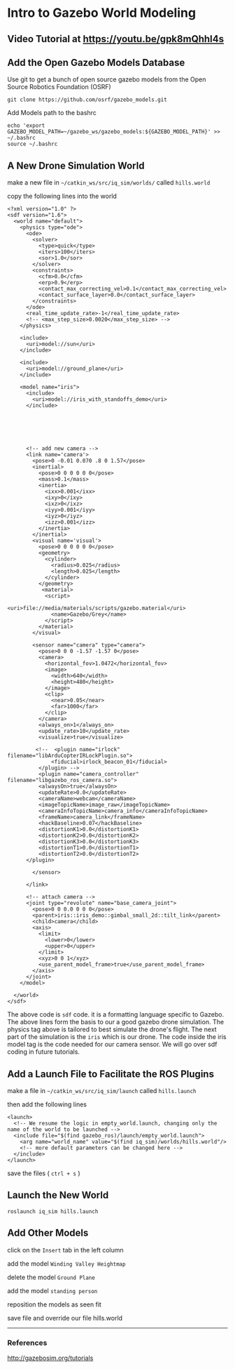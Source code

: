 # Intro to Gazebo World Modeling

## Video Tutorial at https://youtu.be/gpk8mQhhI4s


## Add the Open Gazebo Models Database

Use git to get a bunch of open source gazebo models from the Open Source Robotics Foundation (OSRF) 

```
git clone https://github.com/osrf/gazebo_models.git
```
Add Models path to the bashrc
```
echo 'export GAZEBO_MODEL_PATH=~/gazebo_ws/gazebo_models:${GAZEBO_MODEL_PATH}' >> ~/.bashrc
source ~/.bashrc
```

## A New Drone Simulation World

make a new file in `~/catkin_ws/src/iq_sim/worlds/` called `hills.world`

copy the following lines into the world 

```
<?xml version="1.0" ?>
<sdf version="1.6">
  <world name="default">
    <physics type="ode">
      <ode>
        <solver>
          <type>quick</type>
          <iters>100</iters>
          <sor>1.0</sor>
        </solver>
        <constraints>
          <cfm>0.0</cfm>
          <erp>0.9</erp>
          <contact_max_correcting_vel>0.1</contact_max_correcting_vel>
          <contact_surface_layer>0.0</contact_surface_layer>
        </constraints>
      </ode>
      <real_time_update_rate>-1</real_time_update_rate>
      <!-- <max_step_size>0.0020</max_step_size> -->
    </physics>

    <include>
      <uri>model://sun</uri>
    </include>

    <include>
      <uri>model://ground_plane</uri>
    </include>

    <model name="iris">
      <include>
        <uri>model://iris_with_standoffs_demo</uri>
      </include>






      <!-- add new camera -->
      <link name='camera'>
        <pose>0 -0.01 0.070 .8 0 1.57</pose>
        <inertial>
          <pose>0 0 0 0 0 0</pose>
          <mass>0.1</mass>
          <inertia>
            <ixx>0.001</ixx>
            <ixy>0</ixy>
            <ixz>0</ixz>
            <iyy>0.001</iyy>
            <iyz>0</iyz>
            <izz>0.001</izz>
          </inertia>
        </inertial>
        <visual name='visual'>
          <pose>0 0 0 0 0 0</pose>
          <geometry>
            <cylinder>
              <radius>0.025</radius>
              <length>0.025</length>
            </cylinder>
          </geometry>
           <material>
            <script>
              <uri>file://media/materials/scripts/gazebo.material</uri>
              <name>Gazebo/Grey</name>
            </script>
          </material>
        </visual>

        <sensor name="camera" type="camera">
          <pose>0 0 0 -1.57 -1.57 0</pose>
          <camera>
            <horizontal_fov>1.0472</horizontal_fov>
            <image>
              <width>640</width>
              <height>480</height>
            </image>
            <clip>
              <near>0.05</near>
              <far>1000</far>
            </clip>
          </camera>
          <always_on>1</always_on>
          <update_rate>10</update_rate>
          <visualize>true</visualize>

         <!--  <plugin name="irlock" filename="libArduCopterIRLockPlugin.so">
              <fiducial>irlock_beacon_01</fiducial>
          </plugin> -->
          <plugin name="camera_controller" filename="libgazebo_ros_camera.so">
          <alwaysOn>true</alwaysOn>
          <updateRate>0.0</updateRate>
          <cameraName>webcam</cameraName>
          <imageTopicName>image_raw</imageTopicName>
          <cameraInfoTopicName>camera_info</cameraInfoTopicName>
          <frameName>camera_link</frameName>
          <hackBaseline>0.07</hackBaseline>
          <distortionK1>0.0</distortionK1>
          <distortionK2>0.0</distortionK2>
          <distortionK3>0.0</distortionK3>
          <distortionT1>0.0</distortionT1>
          <distortionT2>0.0</distortionT2>
      </plugin>

        </sensor>

      </link>

      <!-- attach camera -->
      <joint type="revolute" name="base_camera_joint">
        <pose>0 0 0.0 0 0 0</pose>
        <parent>iris::iris_demo::gimbal_small_2d::tilt_link</parent>
        <child>camera</child>
        <axis>
          <limit>
            <lower>0</lower>
            <upper>0</upper>
          </limit>
          <xyz>0 0 1</xyz>
          <use_parent_model_frame>true</use_parent_model_frame>
        </axis>
      </joint>
    </model>

  </world>
</sdf>
```
The above code is `sdf` code. it is a formatting language specific to Gazebo. The above lines form the basis to our a good gazebo drone simulation. The physics tag above is tailored to best simulate the drone's flight. The next part of the simulation is the `iris` which is our drone. The code inside the iris model tag is the code needed for our camera sensor. We will go over sdf coding in future tutorials.

## Add a Launch File to Facilitate the ROS Plugins 

make a file in `~/catkin_ws/src/iq_sim/launch` called `hills.launch`

then add the following lines

```
<launch>
  <!-- We resume the logic in empty_world.launch, changing only the name of the world to be launched -->
  <include file="$(find gazebo_ros)/launch/empty_world.launch">
    <arg name="world_name" value="$(find iq_sim)/worlds/hills.world"/>
    <!-- more default parameters can be changed here -->
  </include>
</launch>
```
save the files ( `ctrl + s` )

## Launch the New World 

```
roslaunch iq_sim hills.launch
```

## Add Other Models 

click on the `Insert` tab in the left column 

add the model `Winding Valley Heightmap`

delete the model `Ground Plane`

add the model `standing person`

reposition the models as seen fit

save file and override our file hills.world

---

### References

http://gazebosim.org/tutorials
